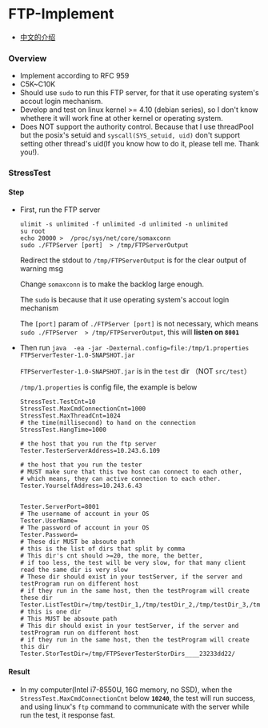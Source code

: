 # FTP-Implement

- [中文的介绍](https://h-zex.github.io/2019/03/20/%E5%BC%80%E5%8F%91%E4%B8%80%E4%B8%AA%E9%AB%98%E5%B9%B6%E5%8F%91%E7%9A%84FTP%E6%9C%8D%E5%8A%A1%E5%99%A8/)

### Overview

- Implement according to RFC 959
- C5K~C10K
- Should use `sudo` to run this FTP server, for that it use operating system's accout login mechanism.
- Develop and test on linux kernel >= 4.10 (debian series), so I don't know whethere it will work fine at other kernel or operating system.
- Does NOT support the authority control. Because that I use threadPool but the posix's setuid and `syscall(SYS_setuid, uid)` don't support setting other thread's uid(If you know how to do it, please tell me. Thank you!).


### StressTest


#### Step

- First, run the FTP server
  ```
  ulimit -s unlimited -f unlimited -d unlimited -n unlimited 
  su root
  echo 20000 >  /proc/sys/net/core/somaxconn
  sudo ./FTPServer [port]  > /tmp/FTPServerOutput
  ```
  
  Redirect the stdout to `/tmp/FTPServerOutput` is for the clear output of warning msg

  Change `somaxconn` is to make the backlog large enough.

  The `sudo` is because that it use operating system's accout login mechanism

  The `[port]` param of `./FTPServer [port]` is not necessary, which means `sudo ./FTPServer  > /tmp/FTPServerOutput`, this will **listen on `8001`**

- Then run `java  -ea -jar -Dexternal.config=file:/tmp/1.properties FTPServerTester-1.0-SNAPSHOT.jar`

  `FTPServerTester-1.0-SNAPSHOT.jar` is in the `test` dir （NOT `src/test`）

  `/tmp/1.properties` is config file, the example is below

  ```properties
  StressTest.TestCnt=10
  StressTest.MaxCmdConnectionCnt=1000
  StressTest.MaxThreadCnt=1024
  # the time(millisecond) to hand on the connection
  StressTest.HangTime=1000
  
  # the host that you run the ftp server
  Tester.TesterServerAddress=10.243.6.109
  
  # the host that you run the tester
  # MUST make sure that this two host can connect to each other,
  # which means, they can active connection to each other.
  Tester.YourselfAddress=10.243.6.43


  Tester.ServerPort=8001
  # The username of account in your OS
  Tester.UserName=
  # The password of account in your OS
  Tester.Password=
  # These dir MUST be absoute path
  # this is the list of dirs that split by comma
  # This dir's cnt should >=20, the more, the better, 
  # if too less, the test will be very slow, for that many client read the same dir is very slow
  # These dir should exist in your testServer, if the server and testProgram run on different host
  # if they run in the same host, then the testProgram will create these dir
  Tester.ListTestDir=/tmp/testDir_1,/tmp/testDir_2,/tmp/testDir_3,/tmp/testDir_4,/tmp/testDir_5,/tmp/testDir_6,/tmp/testDir_7,/tmp/testDir_8,/tmp/testDir_9,/tmp/testDir_10,/tmp/testDir_11,/tmp/testDir_12,/tmp/testDir_13,/tmp/testDir_14,/tmp/testDir_15,/tmp/testDir_16,/tmp/testDir_17
  # this is one dir 
  # This MUST be absoute path 
  # This dir should exist in your testServer, if the server and testProgram run on different host
  # if they run in the same host, then the testProgram will create this dir
  Tester.StorTestDir=/tmp/FTPSeverTesterStorDirs____23233dd22/
  ```

#### Result

- In my computer(Intel i7-8550U, 16G memory, no SSD), when the `StressTest.MaxCmdConnectionCnt` below **`10240`**, the test will run success, and using linux's `ftp` command to communicate with the server while run the test, it response fast.

